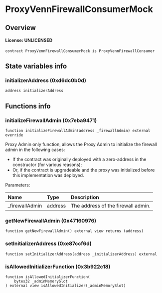 # ProxyVennFirewallConsumerMock

## Overview

#### License: UNLICENSED

```solidity
contract ProxyVennFirewallConsumerMock is ProxyVennFirewallConsumer
```


## State variables info

### initializerAddress (0xd6dc0b0d)

```solidity
address initializerAddress
```


## Functions info

### initializeFirewallAdmin (0x7eba9471)

```solidity
function initializeFirewallAdmin(address _firewallAdmin) external override
```

Proxy Admin only function, allows the Proxy Admin to initialize the firewall admin in the following cases:
- If the contract was originally deployed with a zero-address in the constructor (for various reasons);
- Or, if the contract is upgradeable and the proxy was initialized before this implementation was deployed.


Parameters:

| Name           | Type    | Description                        |
| :------------- | :------ | :--------------------------------- |
| _firewallAdmin | address | The address of the firewall admin. |

### getNewFirewallAdmin (0x47160976)

```solidity
function getNewFirewallAdmin() external view returns (address)
```


### setInitializerAddress (0xe87ccf6d)

```solidity
function setInitializerAddress(address _initializerAddress) external
```


### isAllowedInitializerFunction (0x3b922c18)

```solidity
function isAllowedInitializerFunction(
    bytes32 _adminMemorySlot
) external view isAllowedInitializer(_adminMemorySlot)
```

